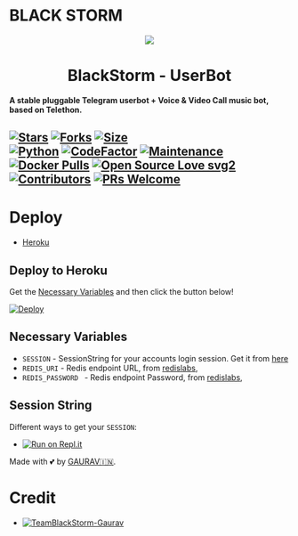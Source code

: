 # BLACK STORM
<p align="center">
  <img src="https://telegra.ph/file/ef22363c8985c64195ebc.jpg">
</p>
<h1 align="center">
  <b>BlackStorm - UserBot</b>
</h1>

<b>A stable pluggable Telegram userbot + Voice & Video Call music bot, based on Telethon.</b>   

[![Stars](https://img.shields.io/github/stars/TeamBlackStorm/blackstorm?style=flat-square&color=yellow)](https://github.com/Teamblackstorm/blackstorm/stargazers)
[![Forks](https://img.shields.io/github/forks/TeamBlackStorm/blackstorm?style=flat-square&color=orange)](https://github.com/TeamBlackStorm/blackstorm/fork)
[![Size](https://img.shields.io/github/repo-size/TeamBlackStorm/blackstorm?style=flat-square&color=green)](https://github.com/TeamBlackStorm/blackstorm/)   
[![Python](https://img.shields.io/badge/Python-v3.9.7-blue)](https://www.python.org/)
[![CodeFactor](https://www.codefactor.io/repository/github/TeamBlackStorm/blackstorm/badge/main)](https://www.codefactor.io/repository/github/TeamBlackStorm/blackstorm/overview/main)
[![Maintenance](https://img.shields.io/badge/Maintained%3F-yes-green.svg)](https://github.com/TeamBlackStorm/blackstorm/graphs/commit-activity)
[![Docker Pulls](https://img.shields.io/docker/pulls/TeamBlackStorm/blackstorm?style=flat-square)](https://img.shields.io/docker/pulls/TeamBlackStorm/blackstorm?style=flat-square)
[![Open Source Love svg2](https://badges.frapsoft.com/os/v2/open-source.svg?v=103)](https://github.com/TeamBlackStorm/blackstorm)   
[![Contributors](https://img.shields.io/github/contributors/TeamBlackStorm/blackstorm?style=flat-square&color=green)](https://github.com/TeamBlackStorm/blackstorm/graphs/contributors)
[![PRs Welcome](https://img.shields.io/badge/PRs-welcome-brightgreen.svg?style=flat-square)](https://makeapullrequest.com)
----

# Deploy
- [Heroku](#Deploy-to-Heroku)


## Deploy to Heroku
Get the [Necessary Variables](#Necessary-Variables) and then click the button below!  


[![Deploy](https://www.herokucdn.com/deploy/button.svg)](https://dashboard.heroku.com/new?button-url=https%3A%2F%2Fgithub.com%2FNew-dev0%2FTraveliTg&template=https%3A%2F%2Fgithub.com%2FNew-dev0%2FTraveliTg)

 
## Necessary Variables
- `SESSION` - SessionString for your accounts login session. Get it from [here](#Session-String)
- `REDIS_URI` - Redis endpoint URL, from [redislabs](http://redislabs.com/),
- `REDIS_PASSWORD ` - Redis endpoint Password, from [redislabs](http://redislabs.com/),

## Session String
Different ways to get your `SESSION`:
* [![Run on Repl.it](https://replit.com/badge/github/TeamBlackStorm/BlackStorm)](https://replit.com/@TeamBlackStorm/BLACK-STORM-2)

Made with 💕 by [GAURAV🇮🇳](https://t.me/LEGENDXGAURAV). <br />


# Credit
* [![TeamBlackStorm-Gaurav](https://img.shields.io/static/v1?label=TeamBlackStorm&message=Gaurav&color=critical)](https://t.me/LEGENDXGAURAV)

